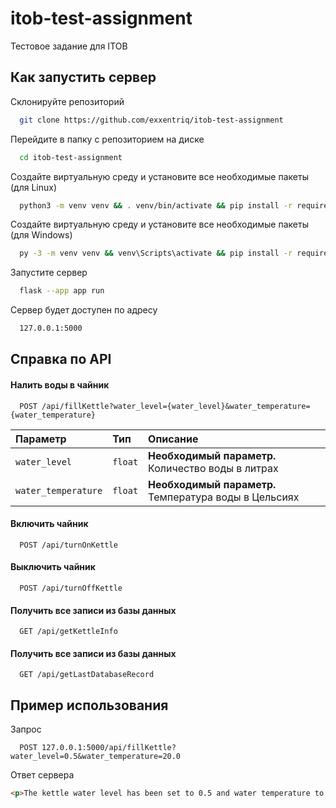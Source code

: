 
# itob-test-assignment

Тестовое задание для ITOB
## Как запустить сервер

Склонируйте репозиторий

```bash
  git clone https://github.com/exxentriq/itob-test-assignment
```

Перейдите в папку с репозиторием на диске

```bash
  cd itob-test-assignment
```

Создайте виртуальную среду и установите все необходимые пакеты (для Linux)

```bash
  python3 -m venv venv && . venv/bin/activate && pip install -r requirements.txt
```

Создайте виртуальную среду и установите все необходимые пакеты (для Windows)

```bash
  py -3 -m venv venv && venv\Scripts\activate && pip install -r requirements.txt
```

Запустите сервер

```bash
  flask --app app run
```

Сервер будет доступен по адресу

```bash
  127.0.0.1:5000
```
## Справка по API

#### Налить воды в чайник

```
  POST /api/fillKettle?water_level={water_level}&water_temperature={water_temperature}
```

| Параметр | Тип     | Описание                |
| :-------- | :------- | :------------------------- |
| `water_level` | `float` | **Необходимый параметр.** Количество воды в литрах |
| `water_temperature` | `float` | **Необходимый параметр.** Температура воды в Цельсиях |

#### Включить чайник

```
  POST /api/turnOnKettle
```

#### Выключить чайник

```
  POST /api/turnOffKettle
```

#### Получить все записи из базы данных

```
  GET /api/getKettleInfo
```

#### Получить все записи из базы данных

```
  GET /api/getLastDatabaseRecord
```

## Пример использования

Запрос

```
  POST 127.0.0.1:5000/api/fillKettle?water_level=0.5&water_temperature=20.0
```

Ответ сервера

```html
<p>The kettle water level has been set to 0.5 and water temperature to 20.0</p>
```